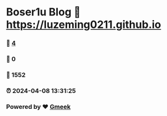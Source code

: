 # Boser1u Blog :link: https://luzeming0211.github.io 
### :page_facing_up: [4](https://luzeming0211.github.io/tag.html) 
### :speech_balloon: 0 
### :hibiscus: 1552 
### :alarm_clock: 2024-04-08 13:31:25 
### Powered by :heart: [Gmeek](https://github.com/Meekdai/Gmeek)
